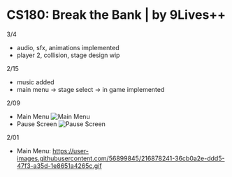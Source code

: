 # CS180: Break the Bank | by 9Lives++

3/4
- audio, sfx, animations implemented
- player 2, collision, stage design wip

2/15
- music added
- main menu -> stage select -> in game implemented

2/09
- Main Menu
![Main Menu](https://snipboard.io/a2nKrH.jpg "Main Menu")
- Pause Screen
![Pause Screen](https://snipboard.io/B7pJaQ.jpg "Pause Screen")


2/01
- Main Menu: https://user-images.githubusercontent.com/56899845/216878241-36cb0a2e-ddd5-47f3-a35d-1e8651a4265c.gif
